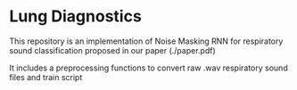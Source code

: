 # Lung Diagnostics
This repository is an implementation of Noise Masking RNN for respiratory sound classification proposed in our paper (./paper.pdf)

It includes a preprocessing functions to convert raw .wav respiratory sound files and train script
